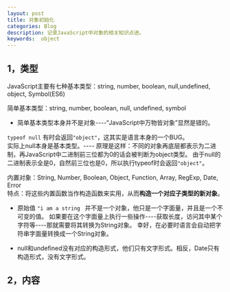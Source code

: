 ```yaml
---
layout: post    
title: 对象初始化        
categories: Blog        
description: 记录JavaScript中对象的相关知识点进。     
keywords:  object        
---
```


1，类型
----
JavaScript主要有七种基本类型：string, number, boolean, null,undefined, object, Symbol(ES6)         

简单基本类型：string, number, boolean, null, undefined, symbol         
* 简单基本类型本身并不是对象----“JavaScript中万物皆对象”显然是错的。 

`typeof null` 有时会返回`"object"`，这其实是语言本身的一个BUG。       
实际上null本身是基本类型。---- 原理是这样：不同的对象再底层都表示为二进制，再JavaScript中二进制前三位都为0的话会被判断为object类型。
由于null的二进制表示全是0，自然前三位也是0，所以执行typeof时会返回`"object"`。


内置对象：String, Number, Boolean, Object, Function, Array, RegExp, Date, Error        
特点：将这些内置函数当作构造函数来实用，从而**构造一个对应子类型的新对象**。      
     
* 原始值 `"i am a string ` 并不是一个对象，他只是一个字面量，并且是一个不可变的值。
如果要在这个字面量上执行一些操作----获取长度，访问其中某个字符等----那就需要将其转换为String对象。
幸好，在必要时语言会自动把字符串字面量转换成一个String对象。

* null和undefined没有对应的构造形式，他们只有文字形式。相反，Date只有构造形式，没有文字形式。

2，内容
----